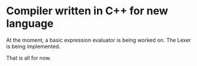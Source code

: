  # Compiler written in C++ for new language

At the moment, a basic expression evaluator is being worked on. The Lexer is being implemented.

That is all for now.
